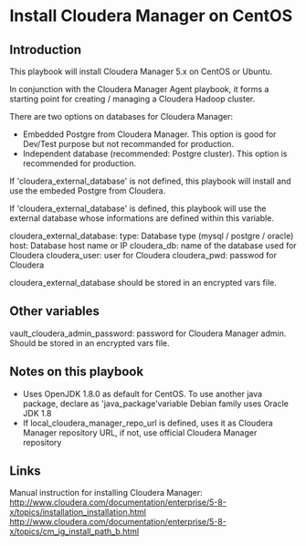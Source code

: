 # Install Cloudera Manager on CentOS #


## Introduction ##

This playbook will install Cloudera Manager 5.x on CentOS or Ubuntu.

In conjunction with the Cloudera Manager Agent playbook, it forms a starting
point for creating / managing a Cloudera Hadoop cluster.

There are two options on databases for Cloudera Manager:

 - Embedded Postgre from Cloudera Manager. This option is good for Dev/Test
   purpose but not recommanded for production.
 - Independent database (recommended: Postgre cluster). This option is
   recommended for production.

If 'cloudera_external_database' is not defined, this playbook will install and
use the embeded Postgre from Cloudera.

If 'cloudera_external_database' is defined, this playbook will use the external
database whose informations are defined within this variable.

cloudera_external_database:
   type: Database type (mysql / postgre / oracle)
   host: Database host name or IP
   cloudera_db: name of the database used for Cloudera
   cloudera_user: user for Cloudera
   cloudera_pwd: passwod for Cloudera

cloudera_external_database should be stored in an encrypted vars file.


## Other variables ##

vault_cloudera_admin_password: password for Cloudera Manager admin. Should be stored in an
                               encrypted vars file.


## Notes on this playbook ##

 - Uses OpenJDK 1.8.0 as default for CentOS. To use another java package, declare as 'java_package'variable
   Debian family uses Oracle JDK 1.8
 - If local_cloudera_manager_repo_url is defined, uses it as Cloudera Manager repository URL,
   if not, use official Cloudera Manager repository


## Links ##

Manual instruction for installing Cloudera Manager:
  http://www.cloudera.com/documentation/enterprise/5-8-x/topics/installation_installation.html
  http://www.cloudera.com/documentation/enterprise/5-8-x/topics/cm_ig_install_path_b.html

